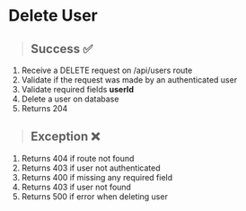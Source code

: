 # Delete User

> ## Success ✅

1. Receive a DELETE request on /api/users route
2. Validate if the request was made by an authenticated user
3. Validate required fields **userId**
4. Delete a user on database
5. Returns 204

> ## Exception ❌

1. Returns 404 if route not found
2. Returns 403 if user not authenticated
3. Returns 400 if missing any required field
4. Returns 403 if user not found
5. Returns 500 if error when deleting user